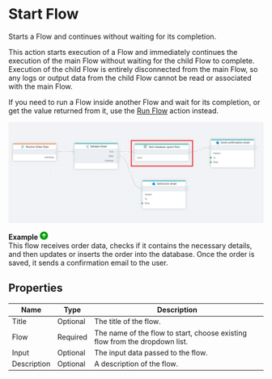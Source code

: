 # Start Flow

Starts a Flow and continues without waiting for its completion.  

This action starts execution of a Flow and immediately continues the execution of the main Flow without waiting for the child Flow to complete. Execution of the child Flow is entirely disconnected from the main Flow, so any logs or output data from the child Flow cannot be read or associated with the main Flow.

If you need to run a Flow inside another Flow and wait for its completion, or get the value returned from it, use the [Run Flow](run-flow.md) action instead.

![stfl](../../../../images/flow/start-flow.png)

**Example** ![img](../../../../images/strz.jpg)  
This flow receives order data, checks if it contains the necessary details, and then updates or inserts the order into the database. Once the order is saved, it sends a confirmation email to the user.

## Properties 

| Name        | Type      | Description |
|------------|----------|-------------|
| Title      | Optional | The title of the flow. |
| Flow       | Required | The name of the flow to start, choose existing flow from the dropdown list. |
| Input      | Optional | The input data passed to the flow. |
| Description | Optional | A description of the flow. |

